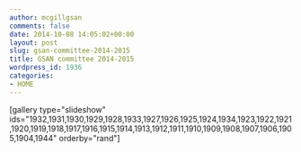 ```yaml
---
author: mcgillgsan
comments: false
date: 2014-10-08 14:05:02+00:00
layout: post
slug: gsan-committee-2014-2015
title: GSAN committee 2014-2015
wordpress_id: 1936
categories:
- HOME
---
```


[gallery type="slideshow" ids="1932,1931,1930,1929,1928,1933,1927,1926,1925,1924,1934,1923,1922,1921,1920,1919,1918,1917,1916,1915,1914,1913,1912,1911,1910,1909,1908,1907,1906,1905,1904,1944" orderby="rand"]
